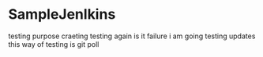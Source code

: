 # SampleJenlkins
testing purpose craeting
testing again is it failure i am going
testing updates
this way of testing is git poll
